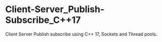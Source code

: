 # Client-Server_Publish-Subscribe_C++17
Client Server Publish subscribe using C++ 17, Sockets and Thread pools.
